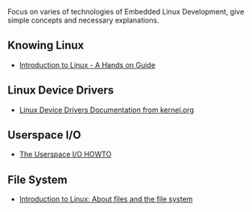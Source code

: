 Focus on varies of technologies of Embedded Linux Development, give simple concepts and necessary explanations.

## Knowing Linux
*   [Introduction to Linux - A Hands on Guide](http://tldp.org/LDP/intro-linux/html/index.html)

## Linux Device Drivers
*   [Linux Device Drivers Documentation from kernel.org](https://www.kernel.org/doc/htmldocs/device-drivers.html)

## Userspace I/O
*   [The Userspace I/O HOWTO](https://www.kernel.org/doc/htmldocs/uio-howto.html)

## File System
*   [Introduction to Linux: About files and the file system](http://tldp.org/LDP/intro-linux/html/sect_03_01.html)
